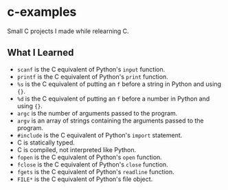 # c-examples
Small C projects I made while relearning C.

## What I Learned
- `scanf` is the C equivalent of Python's `input` function.
- `printf` is the C equivalent of Python's `print` function.
- `%s` is the C equivalent of putting an `f` before a string in Python and using `{}`.
- `%d` is the C equivalent of putting an `f` before a number in Python and using `{}`.
- `argc` is the number of arguments passed to the program.
- `argv` is an array of strings containing the arguments passed to the program.
- `#include` is the C equivalent of Python's `import` statement.
- C is statically typed.
- C is compiled, not interpreted like Python.
- `fopen` is the C equivalent of Python's `open` function.
- `fclose` is the C equivalent of Python's `close` function.
- `fgets` is the C equivalent of Python's `readline` function.
- `FILE*` is the C equivalent of Python's file object.
